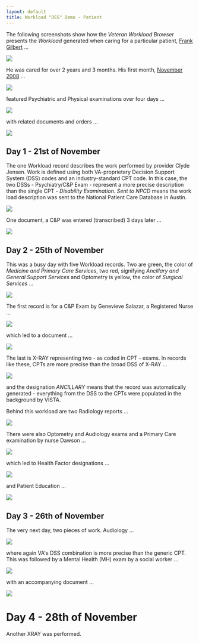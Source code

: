 ```yaml
---
layout: default
title: Workload "DSS" Demo - Patient
---
```


The following screenshots show how the _Veteran Workload Browser_ presents the _Workload_ generated when caring for a particular patient, [Frank Gilbert](https://workload.vistadataproject.info/patientDetails/7199390) ...

![](imagesPat/AA_FrankDetails.png)

He was cared for over 2 years and 3 months. His first month, [November 2008](https://workload.vistadataproject.info/patientCalendar/workDetails/7199390/2008/10) ...

![](imagesPat/CalendarWorkDetails2Years3Months.png)

featured Psychiatric and Physical examinations over four days ...

![](imagesPat/Calendar_11-2008_WorkDetails.png)

with related documents and orders ...

![](imagesPat/Frank_Activity_11_2008.png)

## Day 1 - 21st of November

The one Workload record describes the work performed by provider Clyde Jensen. Work is defined using both VA-proprietary Decision Support System (DSS) codes and an industry-standard CPT code. In this case, the two DSSs - Psychiatry/C&P Exam - represent a more precise description than the single CPT - _Disability Examination_. _Sent to NPCD_ means the work load description was sent to the National Patient Care Database in Austin.

![](imagesPat/Frank_WorkDetails_21Nov.png)

One document, a C&P was entered (transcribed) 3 days later ...

![](imagesPat/Frank_Document-11-24.png)

## Day 2 - 25th of November

This was a busy day with five Workload records. Two are green, the color of _Medicine and Primary Care Services_, two red, signifying _Ancillary and General Support Services_ and Optometry is yellow, the color of _Surgical Services_ ...

![](imagesPat/Frank_Workload_Details_25th.png)

The first record is for a C&P Exam by Genevieve Salazar, a Registered Nurse ...

![](imagesPat/WorkDetails_11-25-08_GENINTERNALSalazarInSalazar.png)

which led to a document ...

![](imagesPat/Document_11-25-08_CPMEDICALSalazar.png)

The last is X-RAY representing two - as coded in CPT - exams. In records like these, CPTs are more precise than the broad DSS of X-RAY ...

![](imagesPat/WorkDetails-11-25-XRAY.png)

and the designation _ANCILLARY_ means that the record was automatically generated - everything from the DSS to the CPTs were populated in the background by VISTA. 

Behind this workload are two Radiology reports ...

![](imagesPat/RadDocument-11-25-two.png)

There were also Optometry and Audiology exams and a Primary Care examination by nurse Dawson ...

![](imagesPat/WorkDetails-11_25_08-PrimacyCareNurseLocn.png)

which led to Health Factor designations ...

![](imagesPat/HealthFactors_11_25_08.png)

and Patient Education ...

![](imagesPat/PatientEducation-11_25_08.png)

## Day 3 - 26th of November

The very next day, two pieces of work. Audiology ...

![](imagesPat/WorkDetails_11-25-08-AudiologyRogersAtRogers.png)

where again VA's DSS combination is more precise than the generic CPT. This was followed by a Mental Health (MH) exam by a social worker ... 

![](imagesPat/WorkDetails-11-26-08-MHByAguilarAtAguilar.png)

with an accompanying document ...

![](imagesPat/Document_11-26-08_MHAuguilar.png)

# Day 4 - 28th of November

Another XRAY was performed.
